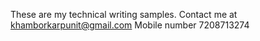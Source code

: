 These are my technical writing samples.
Contact me at [khamborkarpunit@gmail.com](mailto:khamborkarpunit@gmail.com)
Mobile number 7208713274
